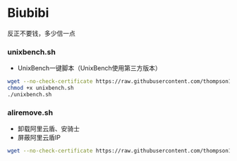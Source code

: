 # Biubibi 


反正不要钱，多少信一点

### unixbench.sh

- UnixBench一键脚本（UnixBench使用第三方版本）


```bash
wget --no-check-certificate https://raw.githubusercontent.com/thompson1966/scripts/master/unixbench.sh
chmod +x unixbench.sh
./unixbench.sh
```

### aliremove.sh
- 卸载阿里云盾、安骑士
- 屏蔽阿里云盾IP
```bash
wget --no-check-certificate https://raw.githubusercontent.com/thompson1966/scripts/master/aliremove.sh && chmod +x aliremove.sh && ./aliremove.sh
```
